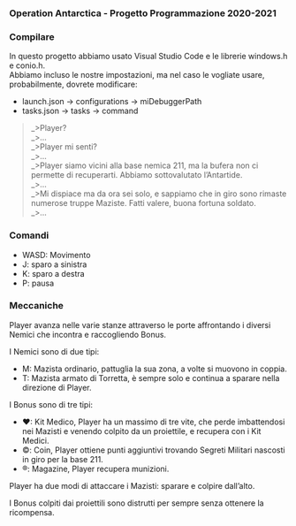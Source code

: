 ### Operation Antarctica - Progetto Programmazione 2020-2021

### Compilare
  In questo progetto abbiamo usato Visual Studio Code e le librerie windows.h e conio.h.  
  Abbiamo incluso le nostre impostazioni, ma nel caso le vogliate usare, probabilmente, dovrete modificare:  
  - launch.json -> configurations -> miDebuggerPath  
  - tasks.json -> tasks -> command

>_>Player?  
>_>...  
>_>Player mi senti?  
>_>...  
>_>Player siamo vicini alla base nemica 211, ma la bufera non ci permette di recuperarti. Abbiamo sottovalutato l’Antartide.  
>_>...  
>_>Mi dispiace ma da ora sei solo, e sappiamo che in giro sono rimaste numerose truppe Maziste. Fatti valere, buona fortuna soldato.  
>_>...  

### Comandi
- WASD: Movimento
- J: sparo a sinistra
- K: sparo a destra
- P: pausa

### Meccaniche
Player avanza nelle varie stanze attraverso le porte affrontando i diversi Nemici che incontra e raccogliendo Bonus.

I Nemici sono di due tipi:

- M: Mazista ordinario, pattuglia la sua zona, a volte si muovono in coppia.
- T: Mazista armato di Torretta, è sempre solo e continua a sparare nella direzione di Player.

I Bonus sono di tre tipi:

- ♥: Kit Medico, Player ha un massimo di tre vite, che perde imbattendosi nei Mazisti e venendo colpito da un proiettile, e recupera con i Kit Medici.
- ©: Coin, Player ottiene punti aggiuntivi trovando Segreti Militari nascosti in giro per la base 211.
- ®: Magazine, Player recupera munizioni.

Player ha due modi di attaccare i Mazisti: sparare e colpire dall’alto.

I Bonus colpiti dai proiettili sono distrutti per sempre senza ottenere la ricompensa.
